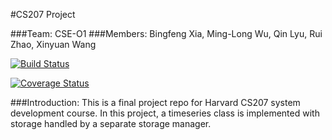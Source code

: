 #CS207 Project

###Team: CSE-O1
###Members: Bingfeng Xia, Ming-Long Wu, Qin Lyu, Rui Zhao, Xinyuan Wang

[![Build Status](https://travis-ci.org/CSE-O1/cs207project.svg?branch=master)](https://travis-ci.org/CSE-O1/cs207project)


[![Coverage Status](https://coveralls.io/repos/github/CSE-O1/cs207project/badge.svg?branch=master)](https://coveralls.io/github/CSE-O1/cs207project?branch=master)

###Introduction:
This is a final project repo for Harvard CS207 system development course. In this project, a timeseries class is implemented with storage handled by a separate storage manager.